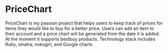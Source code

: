 # PriceChart
PriceChart is my passion project that helps users to keep track of prices for items they would like to buy for a better price. Users can add an item to their account and a price chart will be generated from the date it is added. At the moment it supports bestbuy products. Technology stack includes Ruby, sinatra, nokogiri, and Google charts.
